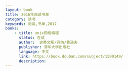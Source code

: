 ```yaml
---
layout: book
title: 2016年阅读书单
category: 读书
keywords: 阅读,书单,2017
books: 
    - title: unix网络编程
      status: 在读
      author:  史蒂文斯/芬纳/鲁道夫
      publisher: 清华大学出版社
      language: 中文
      link: https://book.douban.com/subject/1500149/
      description: 
---
```

